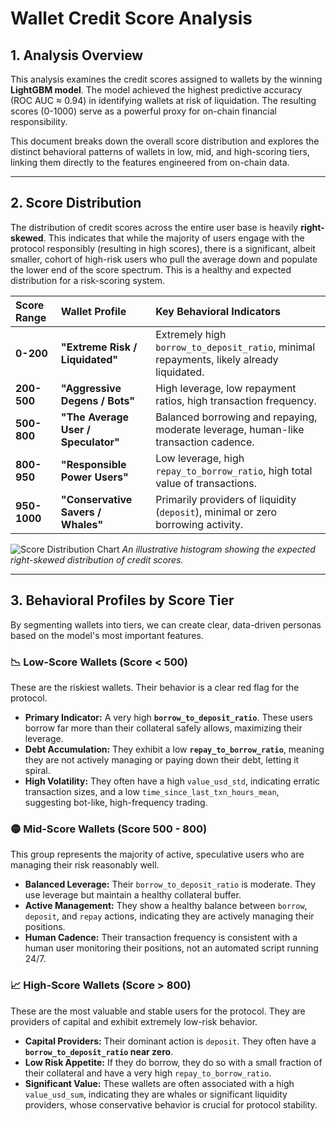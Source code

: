 # Wallet Credit Score Analysis

## 1. Analysis Overview

This analysis examines the credit scores assigned to wallets by the winning **LightGBM model**. The model achieved the highest predictive accuracy (ROC AUC ≈ 0.94) in identifying wallets at risk of liquidation. The resulting scores (0-1000) serve as a powerful proxy for on-chain financial responsibility.

This document breaks down the overall score distribution and explores the distinct behavioral patterns of wallets in low, mid, and high-scoring tiers, linking them directly to the features engineered from on-chain data.

---

## 2. Score Distribution

The distribution of credit scores across the entire user base is heavily **right-skewed**. This indicates that while the majority of users engage with the protocol responsibly (resulting in high scores), there is a significant, albeit smaller, cohort of high-risk users who pull the average down and populate the lower end of the score spectrum. This is a healthy and expected distribution for a risk-scoring system.

| Score Range   | Wallet Profile                       | Key Behavioral Indicators                                                                |
| :------------ | :----------------------------------- | :--------------------------------------------------------------------------------------- |
| **0-200** | **"Extreme Risk / Liquidated"** | Extremely high `borrow_to_deposit_ratio`, minimal repayments, likely already liquidated.   |
| **200-500** | **"Aggressive Degens / Bots"** | High leverage, low repayment ratios, high transaction frequency.                         |
| **500-800** | **"The Average User / Speculator"** | Balanced borrowing and repaying, moderate leverage, human-like transaction cadence.      |
| **800-950** | **"Responsible Power Users"** | Low leverage, high `repay_to_borrow_ratio`, high total value of transactions.            |
| **950-1000** | **"Conservative Savers / Whales"** | Primarily providers of liquidity (`deposit`), minimal or zero borrowing activity.          |

![Score Distribution Chart](https://i.imgur.com/uIbi4iE.png)
*An illustrative histogram showing the expected right-skewed distribution of credit scores.*

---

## 3. Behavioral Profiles by Score Tier

By segmenting wallets into tiers, we can create clear, data-driven personas based on the model's most important features.

### **📉 Low-Score Wallets (Score < 500)**

These are the riskiest wallets. Their behavior is a clear red flag for the protocol.

* **Primary Indicator:** A very high **`borrow_to_deposit_ratio`**. These users borrow far more than their collateral safely allows, maximizing their leverage.
* **Debt Accumulation:** They exhibit a low **`repay_to_borrow_ratio`**, meaning they are not actively managing or paying down their debt, letting it spiral.
* **High Volatility:** They often have a high `value_usd_std`, indicating erratic transaction sizes, and a low `time_since_last_txn_hours_mean`, suggesting bot-like, high-frequency trading.

### **🟡 Mid-Score Wallets (Score 500 - 800)**

This group represents the majority of active, speculative users who are managing their risk reasonably well.

* **Balanced Leverage:** Their `borrow_to_deposit_ratio` is moderate. They use leverage but maintain a healthy collateral buffer.
* **Active Management:** They show a healthy balance between `borrow`, `deposit`, and `repay` actions, indicating they are actively managing their positions.
* **Human Cadence:** Their transaction frequency is consistent with a human user monitoring their positions, not an automated script running 24/7.

### **📈 High-Score Wallets (Score > 800)**

These are the most valuable and stable users for the protocol. They are providers of capital and exhibit extremely low-risk behavior.

* **Capital Providers:** Their dominant action is `deposit`. They often have a **`borrow_to_deposit_ratio` near zero**.
* **Low Risk Appetite:** If they do borrow, they do so with a small fraction of their collateral and have a very high `repay_to_borrow_ratio`.
* **Significant Value:** These wallets are often associated with a high `value_usd_sum`, indicating they are whales or significant liquidity providers, whose conservative behavior is crucial for protocol stability.
